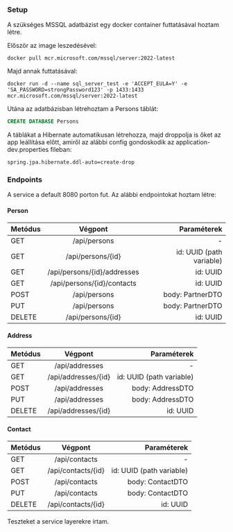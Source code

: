 ### Setup

A szükséges MSSQL adatbázist egy docker container futtatásával hoztam létre.

Először az image leszedésével: 

```docker pull mcr.microsoft.com/mssql/server:2022-latest```

Majd annak futtatásával: 

```docker run -d --name sql_server_test -e 'ACCEPT_EULA=Y' -e 'SA_PASSWORD=strongPassword123' -p 1433:1433 mcr.microsoft.com/mssql/server:2022-latest```

Utána az adatbázisban létrehoztam a Persons táblát: 

```sql
CREATE DATABASE Persons
```
A táblákat a Hibernate automatikusan létrehozza, majd droppolja is őket az app leállítása előtt, amiről az alábbi config gondoskodik az application-dev.properties fileban:

```spring.jpa.hibernate.ddl-auto=create-drop```

### Endpoints

A service a default 8080 porton fut. Az alábbi endpointokat hoztam létre: 

#### Person

| Metódus |       Végpont       |                   Paraméterek 
|---------|:-------------------:|------------------------------:
| GET     | /api/persons                 | - 
| GET     | /api/persons/{id}            | id: UUID (path variable) 
| GET     | /api/persons/{id}/addresses  | id: UUID 
| GET     | /api/persons/{id}/contacts   | id: UUID 
| POST    | /api/persons                 | body: PartnerDTO
| PUT     | /api/persons                 | body: PartnerDTO
| DELETE  | /api/persons/{id}            | id: UUID

#### Address
| Metódus |       Végpont       |                   Paraméterek 
|---------|:-------------------:|------------------------------:
| GET     | /api/addresses                 | - 
| GET     | /api/addresses/{id}            | id: UUID (path variable) 
| POST    | /api/addresses                 | body: AddressDTO
| PUT     | /api/addresses                 | body: AddressDTO
| DELETE  | /api/addresses/{id}            | id: UUID

#### Contact
| Metódus |       Végpont       |                   Paraméterek 
|---------|:-------------------:|------------------------------:
| GET     | /api/contacts                 | - 
| GET     | /api/contacts/{id}            | id: UUID (path variable) 
| POST    | /api/contacts                 | body: ContactDTO
| PUT     | /api/contacts                 | body: ContactDTO
| DELETE  | /api/contacts/{id}            | id: UUID

Teszteket a service layerekre írtam. 
